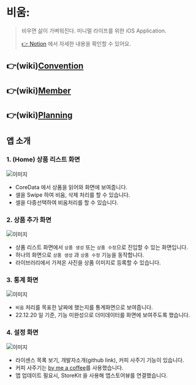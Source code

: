 # 비움:
> 비우면 삶이 가벼워진다.
> 미니멀 라이프를 위한 iOS Application.
> 
> [👉 Notion](https://cookie-giant-a00.notion.site/SwiftCodingClub-f283600134c14c3b8fc622beba3d55ff) 에서 자세한 내용을 확인할 수 있어요.

## 👉(wiki)[Convention](https://github.com/Swift-Coding-Club/throw_away/wiki/Convention)
## 👉(wiki)[Member](https://github.com/Swift-Coding-Club/throw_away/wiki/Member)
## 👉(wiki)[Planning](https://github.com/Swift-Coding-Club/throw_away/wiki/Planning)

## 앱 소개
### 1. (Home) 상품 리스트 화면
![이미지]()
- CoreData 에서 상품을 읽어와 화면에 보여줍니다.
- 셀을 Swipe 하여 비움, 삭제 처리를 할 수 있습니다.
- 셀을 다중선택하여 비움처리를 할 수 있습니다.

### 2. 상품 추가 화면
![이미지]()
- 상품 리스트 화면에서 `상품 생성` 또는 `상품 수정`으로 진입할 수 있는 화면입니다.
- 하나의 화면으로 `상품 생성` 과 `상품 수정` 기능을 동작합니다.
- 라이브러리에서 가져온 사진을 상품 이미지로 등록할 수 있습니다.

### 3. 통계 화면
![이미지]()
- `비움` 처리를 목표한 날짜에 했는지를 통계화면으로 보여줍니다.
- 22.12.20 일 기준, 기능 미완성으로 더미데이터를 화면에 보여주도록 했습니다.

### 4. 설정 화면
![이미지]()
- 라이센스 목록 보기, 개발자소개(github link), 커피 사주기 기능이 있습니다.
- 커피 사주기는 [by me a coffee](https://www.buymeacoffee.com/)를 사용했습니다.
- 앱 업데이트 필요시, StoreKit 을 사용해 앱스토어뷰를 연결했습니다.
